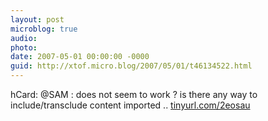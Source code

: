 ```yaml
---
layout: post
microblog: true
audio: 
photo: 
date: 2007-05-01 00:00:00 -0000
guid: http://xtof.micro.blog/2007/05/01/t46134522.html
---
```

hCard: @SAM :  does not seem to work ? is there any way  to include/transclude content imported .. [tinyurl.com/2eosau](http://tinyurl.com/2eosau)
